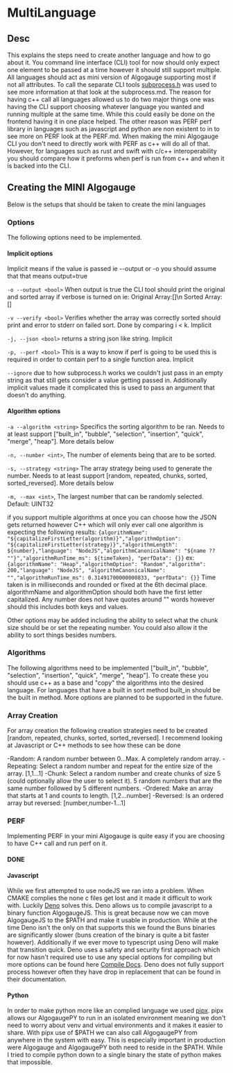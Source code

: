 # MultiLanguage

## Desc

This explains the steps need to create another language and how to go about it. You command line interface (CLI) tool for now should only expect one element to be passed at a time however it should still support multiple. All languages should act as mini version of Algogauge supporting most if not all attributes. To call the separate CLI tools [subprocess.h](https://github.com/sheredom/subprocess.h) was used to see more information at that look at the subprocess.md. The reason for having c++ call all languages allowed us to do two major things one was having the CLI support choosing whatever language you wanted and running multiple at the same time. While this could easily be done on the frontend having it in one place helped. The other reason was PERF perf library in languages such as javascript and python are non existent to in to see more on PERF look at the PERF.md. When making the mini Algogauge CLI you don't need to directly work with PERF as c++ will do all of that. However, for languages such as rust and swift with c/c++ interoperability you should compare how it preforms when perf is run from c++ and when it is backed into the CLI.

## Creating the MINI Algogauge

Below is the setups that should be taken to create the mini languages

### Options

The following options need to be implemented.

#### Implicit options

Implicit means if the value is passed ie --output or -o you should assume that that means output=true

`-o --output <bool>` When output is true the CLI tool should print the original and sorted array if verbose is turned on ie: Original Array:[]\n Sorted Array:[]

`-v --verify <bool>` Verifies whether the array was correctly sorted should print and error to stderr on failed sort. Done by comparing i < k. Implicit

`-j, --json <bool>` returns a string json like string. Implicit

`-p, --perf <bool>` This is a way to know if perf is going to be used this is required in order to contain perf to a single function area. Implicit

`--ignore` due to how subprocess.h works we couldn't just pass in an empty string as that still gets consider a value getting passed in. Additionally implicit values made it complicated this is used to pass an argument that doesn't do anything.

#### Algorithm options

`-a --algorithm <string>` Specifics the sorting algorithm to be ran. Needs to at least support ["built_in", "bubble", "selection", "insertion", "quick", "merge", "heap"]. More details below

`-n, --number <int>`, The number of elements being that are to be sorted.

`-s, --strategy <string>` The array strategy being used to generate the number. Needs to at least support [random, repeated, chunks, sorted, sorted_reversed]. More details below

`-m, --max <int>`, The largest number that can be randomly selected. Default: UINT32

if you support multiple algorithms at once you can choose how the JSON gets returned however C++ which will only ever call one algorithm is expecting the following results: `{algorithmName": "${capitalizeFirstLetter(algorithm)}","algorithmOption": "${capitalizeFirstLetter(strategy)}","algorithmLength": ${number},"language": "NodeJS","algorithmCanonicalName": "${name ?? ""}","algorithmRunTime_ms": ${timeTaken}, "perfData": {}}` ex: `{algorithmName": "Heap","algorithmOption": "Random","algorithm": 200,"language": "NodeJS", "algorithmCanonicalName": "","algorithmRunTime_ms": 0.31491700000000833, "perfData": {}}`  Time taken is in milliseconds and rounded or fixed at the 6th decimal place. algorithmName and algorithmOption should both have the first letter capitalized. Any number does not have quotes around "" words however should this includes both keys and values.

Other options may be added including the ability to select what the chunk size should be or set the repeating number. You could also allow it the ability to sort things besides numbers.

### Algorithms

The following algorithms need to be implemented ["built_in", "bubble", "selection", "insertion", "quick", "merge", "heap"]. To create these you should use c++ as a base and "copy" the algorithms into the desired language. For languages that have a built in sort method built_in should be the built in method. More options are planned to be supported in the future.

### Array Creation

For array creation the following creation strategies need to be created [random, repeated, chunks, sorted, sorted_reversed]. I recommend looking at Javascript or C++ methods to see how these can be done

-Random: A random number between 0...Max. A completely random array.
-Repeating: Select a random number and repeat for the entire size of the array. [1,1...1]
-Chunk: Select a random number and create chunks of size 5 (could optionally allow the user to select it). 5 random numbers that are the same number followed by 5 different numbers.
-Ordered: Make an array that starts at 1 and counts to length. [1,2...number]
-Reversed: Is an ordered array but reversed: [number,number-1...1]

### PERF

Implementing PERF in your mini Algogauge is quite easy if you are choosing to have C++ call and run perf on it.

#### DONE

#### Javascript

While we first attempted to use nodeJS we ran into a problem. When CMAKE complies the none c files get lost and it made it difficult to work with. Luckily [Deno](https://deno.com/) solves this. Deno allows us to compile javascript to a binary function AlgogaugeJS. This is great because now we can move AlgogaugeJS to the $PATH and make it usable in production. While at the time Deno isn't the only on that supports this we found the Buns binaries are significantly slower (buns creation of the binary is quite a bit faster however). Additionally if we ever move to typescript using Deno will make that transition quick. Deno uses a safety and security first approach which for now hasn't required use to use any special options for compiling but more options can be found here [Compile Docs](https://docs.deno.com/runtime/reference/cli/compiler/#compile-options). Deno does not fully support process however often they have drop in replacement that can be found in their documentation.

#### Python

In order to make python more like an complied language we used [pipx](https://github.com/pypa/pipx). pipx allows our AlgogaugePY to run in an isolated environment meaning we don't need to worry about venv and virtual environments and it makes it easier to share. With pipx use of $PATH we can also call AlgogaugePY from anywhere in the system with easy. This is especially important in production were Algogauge and AlgogaugePY both need to reside in the $PATH. While I tried to compile python down to a single binary the state of python makes that impossible.
